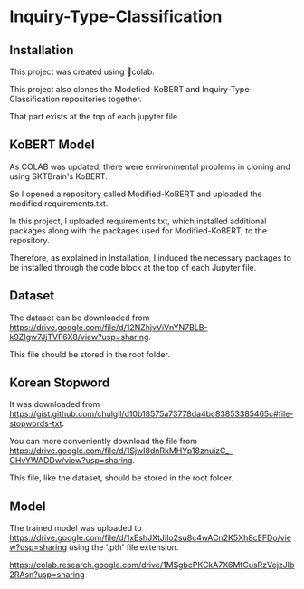 # Inquiry-Type-Classification
## Installation

This project was created using colab.

This project also clones the Modefied-KoBERT and Inquiry-Type-Classification repositories together.

That part exists at the top of each jupyter file.

## KoBERT Model

As COLAB was updated, there were environmental problems in cloning and using SKTBrain's KoBERT.

So I opened a repository called Modified-KoBERT and uploaded the modified requirements.txt.

In this project, I uploaded requirements.txt, which installed additional packages along with the packages used for Modified-KoBERT, to the repository.

Therefore, as explained in Installation, I induced the necessary packages to be installed through the code block at the top of each Jupyter file.

## Dataset

The dataset can be downloaded from https://drive.google.com/file/d/12NZhjvViVnYN7BLB-k9ZIgw7JjTVF6X8/view?usp=sharing.

This file should be stored in the root folder.

## Korean Stopword

It was downloaded from https://gist.github.com/chulgil/d10b18575a73778da4bc83853385465c#file-stopwords-txt.

You can more conveniently download the file from https://drive.google.com/file/d/1SjwI8dnRkMHYp18znuizC_-CHvYWADDw/view?usp=sharing.

This file, like the dataset, should be stored in the root folder.

## Model

The trained model was uploaded to https://drive.google.com/file/d/1xEshJXtJiIo2su8c4wACn2K5Xh8cEFDo/view?usp=sharing using the '.pth' file extension.

https://colab.research.google.com/drive/1MSgbcPKCkA7X6MfCusRzVejzJIb2RAsn?usp=sharing
